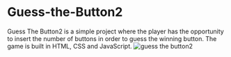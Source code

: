 # Guess-the-Button2
Guess The Button2 is a simple project where the player has the opportunity to insert the number of buttons in order to guess the winning button. The game is built in HTML, CSS and JavaScript.
![guess the button2](https://user-images.githubusercontent.com/69143183/109183795-3a28af80-7786-11eb-8d5e-c8978504d3e7.png)
